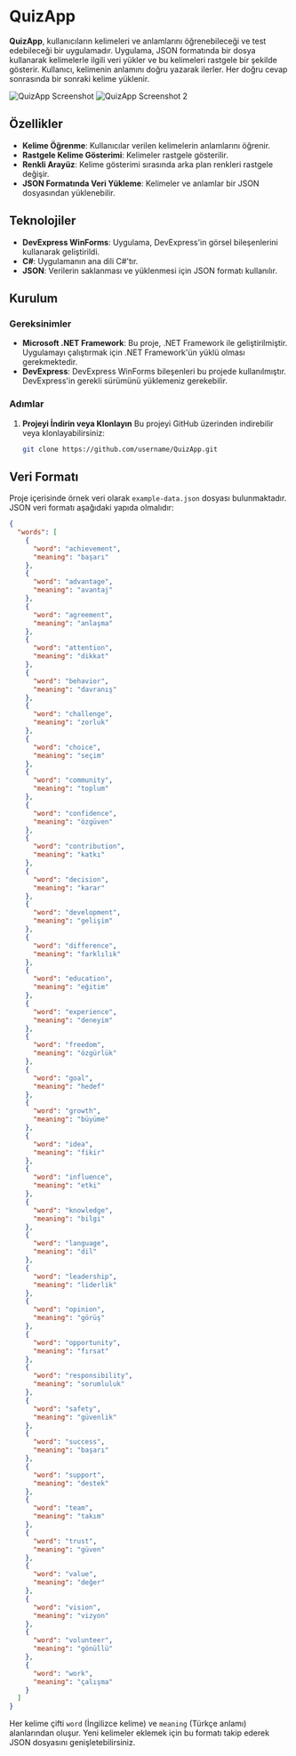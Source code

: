 # QuizApp

**QuizApp**, kullanıcıların kelimeleri ve anlamlarını öğrenebileceği ve test edebileceği bir uygulamadır. Uygulama, JSON formatında bir dosya kullanarak kelimelerle ilgili veri yükler ve bu kelimeleri rastgele bir şekilde gösterir. Kullanıcı, kelimenin anlamını doğru yazarak ilerler. Her doğru cevap sonrasında bir sonraki kelime yüklenir.

![QuizApp Screenshot](App-Picture-1.png)
![QuizApp Screenshot 2](App-Picture-3.png)

## Özellikler
- **Kelime Öğrenme**: Kullanıcılar verilen kelimelerin anlamlarını öğrenir.
- **Rastgele Kelime Gösterimi**: Kelimeler rastgele gösterilir.
- **Renkli Arayüz**: Kelime gösterimi sırasında arka plan renkleri rastgele değişir.
- **JSON Formatında Veri Yükleme**: Kelimeler ve anlamlar bir JSON dosyasından yüklenebilir.

## Teknolojiler
- **DevExpress WinForms**: Uygulama, DevExpress'in görsel bileşenlerini kullanarak geliştirildi.
- **C#**: Uygulamanın ana dili C#'tır.
- **JSON**: Verilerin saklanması ve yüklenmesi için JSON formatı kullanılır.

## Kurulum

### Gereksinimler
- **Microsoft .NET Framework**: Bu proje, .NET Framework ile geliştirilmiştir. Uygulamayı çalıştırmak için .NET Framework'ün yüklü olması gerekmektedir.
- **DevExpress**: DevExpress WinForms bileşenleri bu projede kullanılmıştır. DevExpress'in gerekli sürümünü yüklemeniz gerekebilir.

### Adımlar
1. **Projeyi İndirin veya Klonlayın**
   Bu projeyi GitHub üzerinden indirebilir veya klonlayabilirsiniz:
   ```bash
   git clone https://github.com/username/QuizApp.git
   ```

## Veri Formatı

Proje içerisinde örnek veri olarak `example-data.json` dosyası bulunmaktadır. JSON veri formatı aşağıdaki yapıda olmalıdır:

```json
{
  "words": [
    {
      "word": "achievement",
      "meaning": "başarı"
    },
    {
      "word": "advantage",
      "meaning": "avantaj"
    },
    {
      "word": "agreement",
      "meaning": "anlaşma"
    },
    {
      "word": "attention",
      "meaning": "dikkat"
    },
    {
      "word": "behavior",
      "meaning": "davranış"
    },
    {
      "word": "challenge",
      "meaning": "zorluk"
    },
    {
      "word": "choice",
      "meaning": "seçim"
    },
    {
      "word": "community",
      "meaning": "toplum"
    },
    {
      "word": "confidence",
      "meaning": "özgüven"
    },
    {
      "word": "contribution",
      "meaning": "katkı"
    },
    {
      "word": "decision",
      "meaning": "karar"
    },
    {
      "word": "development",
      "meaning": "gelişim"
    },
    {
      "word": "difference",
      "meaning": "farklılık"
    },
    {
      "word": "education",
      "meaning": "eğitim"
    },
    {
      "word": "experience",
      "meaning": "deneyim"
    },
    {
      "word": "freedom",
      "meaning": "özgürlük"
    },
    {
      "word": "goal",
      "meaning": "hedef"
    },
    {
      "word": "growth",
      "meaning": "büyüme"
    },
    {
      "word": "idea",
      "meaning": "fikir"
    },
    {
      "word": "influence",
      "meaning": "etki"
    },
    {
      "word": "knowledge",
      "meaning": "bilgi"
    },
    {
      "word": "language",
      "meaning": "dil"
    },
    {
      "word": "leadership",
      "meaning": "liderlik"
    },
    {
      "word": "opinion",
      "meaning": "görüş"
    },
    {
      "word": "opportunity",
      "meaning": "fırsat"
    },
    {
      "word": "responsibility",
      "meaning": "sorumluluk"
    },
    {
      "word": "safety",
      "meaning": "güvenlik"
    },
    {
      "word": "success",
      "meaning": "başarı"
    },
    {
      "word": "support",
      "meaning": "destek"
    },
    {
      "word": "team",
      "meaning": "takım"
    },
    {
      "word": "trust",
      "meaning": "güven"
    },
    {
      "word": "value",
      "meaning": "değer"
    },
    {
      "word": "vision",
      "meaning": "vizyon"
    },
    {
      "word": "volunteer",
      "meaning": "gönüllü"
    },
    {
      "word": "work",
      "meaning": "çalışma"
    }
  ]
}
```

Her kelime çifti `word` (İngilizce kelime) ve `meaning` (Türkçe anlamı) alanlarından oluşur. Yeni kelimeler eklemek için bu formatı takip ederek JSON dosyasını genişletebilirsiniz.
